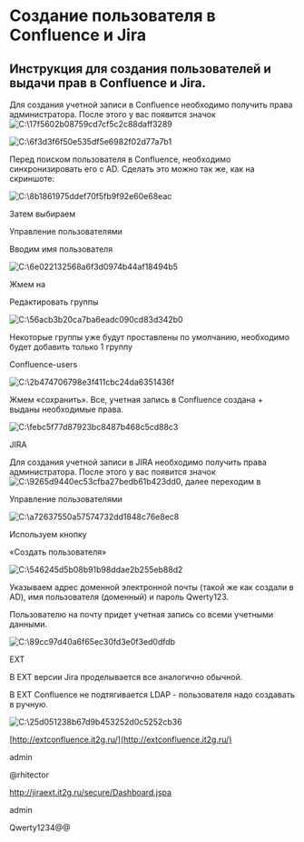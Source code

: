 # Создание пользователя в Confluence и Jira

## Инструкция для создания пользователей и выдачи прав в Confluence и Jira.

Для создания учетной записи в Confluence необходимо получить права администратора. После этого у вас появится значок![C:\17f5602b08759cd7cf5c2c88daff3289](../.gitbook/assets/0%20%282%29.png)

![C:\6f3d3f6f50e535df5e6982f02d77a7b1](../.gitbook/assets/1%20%289%29.png)

Перед поиском пользователя в Confluence, необходимо синхронизировать его с AD. Сделать это можно так же, как на скриншоте:

![C:\8b1861975ddef70f5fb9f92e60e68eac](../.gitbook/assets/2%20%281%29.png)

Затем выбираем

Управление пользователями

Вводим имя пользователя

![C:\6e022132568a6f3d0974b44af18494b5](../.gitbook/assets/3%20%283%29.png)

Жмем на

Редактировать группы

![C:\56acb3b20ca7ba6eadc090cd83d342b0](../.gitbook/assets/4.png)

Некоторые группы уже будут проставлены по умолчанию, необходимо будет добавить только 1 группу

Confluence-users

![C:\2b474706798e3f411cbc24da6351436f](../.gitbook/assets/5%20%283%29.png)

Жмем «сохранить». Все, учетная запись в Confluence создана + выданы необходимые права.

![C:\febc5f77d87923bc8487b468c5cd88c3](../.gitbook/assets/6.png)

JIRA

Для создания учетной записи в JIRA необходимо получить права администратора. После этого у вас появится значок ![C:\9265d9440ec53cfba27bedb61b423dd0](../.gitbook/assets/7%20%283%29.png), далее переходим в

Управление пользователями

![C:\a72637550a57574732dd1848c76e8ec8](../.gitbook/assets/8%20%283%29.png)

Используем кнопку

«Создать пользователя»

![C:\546245d5b08b91b98ddae2b255eb88d2](../.gitbook/assets/9%20%284%29.png)

Указываем адрес доменной электронной почты \(такой же как создали в AD\), имя пользователя \(доменный\) и пароль Qwerty123.

Пользователю на почту придет учетная запись со всеми учетными данными.

![C:\89cc97d40a6f65ec30fd3e0f3ed0dfdb](../.gitbook/assets/10.png)

EXT

В EXT версии  Jira  проделывается все аналогично обычной.

В EXT Confluence не подтягивается LDAP  - пользователя надо создавать в ручную.

![C:\25d051238b67d9b453252d0c5252cb36](../.gitbook/assets/11%20%282%29.png)

[http://extconfluence.it2g.ru/](http://extconfluence.it2g.ru/)

admin

@rhitector

http://jiraext.it2g.ru/secure/Dashboard.jspa

admin

Qwerty1234@@

